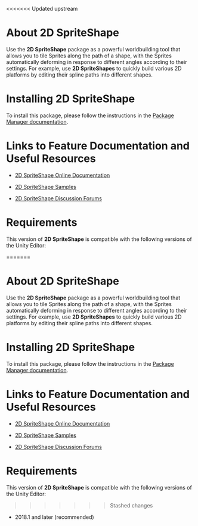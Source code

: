 <<<<<<< Updated upstream
# About 2D SpriteShape

Use the **2D SpriteShape** package as a powerful worldbuilding tool that allows you to tile Sprites along the path of a shape, with the Sprites automatically deforming in response to different angles according to their settings. For example, use **2D SpriteShapes** to quickly build various 2D platforms by editing their spline paths into different shapes.

# Installing 2D SpriteShape

To install this package, please follow the instructions in the [Package Manager documentation](https://docs.unity3d.com/Packages/com.unity.package-manager-ui@1.9/manual/index.html).

# Links to Feature Documentation and Useful Resources

* [2D SpriteShape Online Documentation](https://github.com/Unity-Technologies/2d-spriteshape-samples/blob/master/Documentation/SpriteShape.md)

* [2D SpriteShape Samples](https://github.com/Unity-Technologies/2d-spriteshape-samples)

* [2D SpriteShape Discussion Forums](https://forum.unity.com/threads/spriteshape-preview-package.522575/)

# Requirements

This version of **2D SpriteShape** is compatible with the following versions of the Unity Editor:

=======
# About 2D SpriteShape

Use the **2D SpriteShape** package as a powerful worldbuilding tool that allows you to tile Sprites along the path of a shape, with the Sprites automatically deforming in response to different angles according to their settings. For example, use **2D SpriteShapes** to quickly build various 2D platforms by editing their spline paths into different shapes.

# Installing 2D SpriteShape

To install this package, please follow the instructions in the [Package Manager documentation](https://docs.unity3d.com/Packages/com.unity.package-manager-ui@1.9/manual/index.html).

# Links to Feature Documentation and Useful Resources

* [2D SpriteShape Online Documentation](https://github.com/Unity-Technologies/2d-spriteshape-samples/blob/master/Documentation/SpriteShape.md)

* [2D SpriteShape Samples](https://github.com/Unity-Technologies/2d-spriteshape-samples)

* [2D SpriteShape Discussion Forums](https://forum.unity.com/threads/spriteshape-preview-package.522575/)

# Requirements

This version of **2D SpriteShape** is compatible with the following versions of the Unity Editor:

>>>>>>> Stashed changes
* 2018.1 and later (recommended)